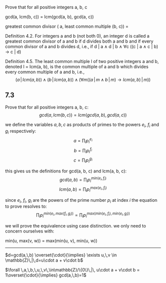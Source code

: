 Prove that for all positive integers a, b, c

gcd(a, lcm(b, c)) = lcm(gcd(a, b), gcd(a, c))

greatest common divisor ( a, least common multiple (b, c)) =



Definition 4.2.
For integers a and b (not both 0), an integer d is called a greatest common divisor of a and b if d divides both a and b and if every common divisor of a and b divides d, i.e., if
d | a ∧ d | b ∧ ∀c ((c | a ∧ c | b) → c | d)


Definition 4.5.
The least common multiple l of two positive integers a and b, denoted l = lcm(a, b), is the common multiple of a and b which divides every common multiple of a and b, i.e.,
$$(a\,|\,lcm(a,\,b))\land (b\,|\,lcm(a,\,b)) \land (\forall m((a\,|\,m \land b\,|\,m) \rightarrow lcm(a,\,b)\,|\,m))$$







## 7.3
Prove that for all positive integers a, b, c:
$$gcd(a,\,lcm(b,\,c)) = lcm(gcd(a,\,b),\,gcd(a,\,c))$$


we define the variables $a,\,b,\,c$ as products of primes to the powers $e_i$, $f_i$ and $g_i$ respectively:
$$a=\prod_{i} p_i^{e_i}$$
$$b=\prod_{i} p_i^{f_i}$$
$$c=\prod_{i} p_i^{g_i}$$

this gives us the definitions for gcd(a, b, c) and lcm(a, b, c):
$$gcd(a,\,b)=\prod_i p_i^{min(e_i,\,f_i)}$$
$$lcm(a,\,b)=\prod_i p_i^{max(e_i,\,f_i)}$$

since $e_i$, $f_i$, $g_i$ are the powers of the prime number $p_i$ at index $i$ the equation to prove resolves to:
$$\prod_i p_i^{min(e_i,\,max(f_i,\,g_i))}=\prod_i p_i ^{max(min(e_i,\,f_i),\, min(e_i,\, g_i))}$$ 

we will prove the equivalence using case distinction. we only need to concern ourselves with:

min(u, max(v, w)) = max(min(u, v), min(u, w))








___
















$d=gcd(a,\,b) \overset{\cdot}{\implies} \exists u,\,v \in \mathbb{Z}\,|\,d=u\cdot a + v\cdot b$


$\forall \,a,\,b,\,u,\,v\,\in\mathbb{Z}/\{0\}\,|\, u\cdot a + v\cdot b = 1\overset{\cdot}{\implies} gcd(a,\,b)=1$
















